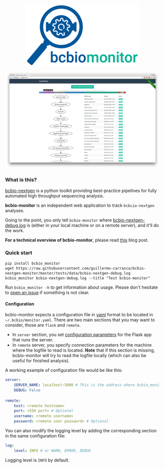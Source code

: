 <p align="center">
  <a href="https://github.com/guillermo-carrasco/bcbio-nextgen-monitor">
    <img width="370" height="200" src="artwork/logo-letters.png"/>
  </a>
</p>

![Screenshot](docs/images/monitor.png)

### What is this?
[bcbio-nextgen][bcbio] is a python toolkit providing best-practice pipelines for fully automated high throughput sequencing analysis.

**bcbio-monitor** is an independent web application to track `bcbcio-nextgen` analyses.

Going to the point, you only tell `bcbio-monitor` where [bcbio-nextgen-debug.log][bcbio-logging] is (either in your local machine or on a remote server), and it'll do the work.

**For a technical overview of bcbio-monitor**, please read [this][tech-post] blog post.

### Quick start

    pip install bcbio_monitor
    wget https://raw.githubusercontent.com/guillermo-carrasco/bcbio-nextgen-monitor/master/tests/data/bcbio-nextgen-debug.log
    bcbio_monitor bcbio-nextgen-debug.log --title "Test bcbio-monitor"


Run `bcbio_monitor -h` to get information about usage. Please don't hesitate to [open an issue][issue] if something is not clear.

#### Configuration
bcbio-monitor expects a configuration file in [yaml][yaml] format to be located in `~/.bcbio/monitor.yaml`. There are two main sections that you may want to consider, those are
`flask` and `remote`.

* In `server` section, you set [configuration parameters][flask_config] for the Flask app that runs the server.
* In `remote` server, you specify connection parameters for the machine where the logfile to read is located. **Note** that if this section is missing, bcbio-monitor will try to read the
logfile locally (which can also be useful for finished analysis).

A working example of configuration file would be like this:

```yaml
server:
    SERVER_NAME: localhost:5000 # This is the address where bcbio_monitor will be served
    DEBUG: False

remote:
    host: <remote hostname>
    port: <SSH port> # Optional
    username: <remote username>
    password: <remote user password> # Optional
```

You can also modify the logging level by adding the corresponding section in the same configuration file:

```yaml
log:
    level: INFO # or WARN, ERROR, DEBUG
```

Logging level is `INFO` by default.


[bcbio]: https://bcbio-nextgen.readthedocs.org/en/latest/
[bcbio-logging]: https://bcbio-nextgen.readthedocs.org/en/latest/contents/testing.html#logging
[tech-post]: http://mussol.org/2015/11/11/bcbio-monitor/
[issue]: https://github.com/guillermo-carrasco/bcbio-nextgen-monitor/issues/new
[yaml]: http://yaml.org/
[flask_config]: http://flask.pocoo.org/docs/0.10/config/#builtin-configuration-values

